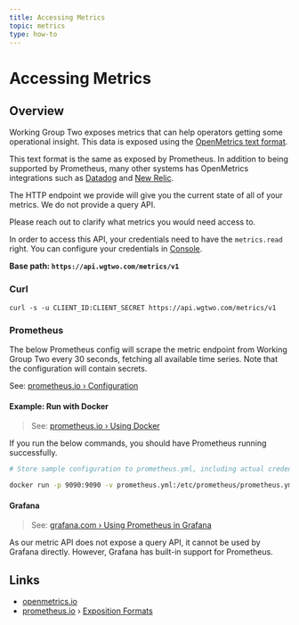 ```yaml
---
title: Accessing Metrics
topic: metrics
type: how-to
---
```


# Accessing Metrics

## Overview
Working Group Two exposes metrics that can help operators getting some operational insight. This data is exposed using the [OpenMetrics text format](https://openmetrics.io/).

This text format is the same as exposed by Prometheus. In addition to being supported by Prometheus, many other systems
has OpenMetrics integrations such as
[Datadog](https://docs.datadoghq.com/integrations/openmetrics/)
and [New Relic](https://docs.newrelic.com/docs/integrations/prometheus-integrations).

The HTTP endpoint we provide will give you the current state of all of your metrics. We do not provide a query API.

Please reach out to clarify what metrics you would need access to.

In order to access this API, your credentials need to have the `metrics.read` right.
You can configure your credentials in [Console](https://console.wgtwo.com/api-keys-redirect).

**Base path: `https://api.wgtwo.com/metrics/v1`**

<slot name="auth" />

### Curl
```shell script
curl -s -u CLIENT_ID:CLIENT_SECRET https://api.wgtwo.com/metrics/v1
```

### Prometheus
The below Prometheus config will scrape the metric endpoint from Working Group Two every 30 seconds,
fetching all available time series. Note that the configuration will contain secrets.

See: [prometheus.io › Configuration](https://prometheus.io/docs/prometheus/latest/configuration/configuration/)

<GithubCode fileUrl="https://github.com/working-group-two/docs.wgtwo.com/blob/master/examples/metrics/prometheus.yml" />

#### Example: Run with Docker
> See: [prometheus.io › Using Docker](https://prometheus.io/docs/prometheus/latest/installation/#using-docker)

If you run the below commands, you should have Prometheus running successfully.

```bash
# Store sample configuration to prometheus.yml, including actual credentials

docker run -p 9090:9090 -v prometheus.yml:/etc/prometheus/prometheus.yml prom/prometheus
```

#### Grafana
> See: [grafana.com › Using Prometheus in Grafana](https://grafana.com/docs/grafana/latest/features/datasources/prometheus/)

As our metric API does not expose a query API, it cannot be used by Grafana directly.
However, Grafana has built-in support for Prometheus.


## Links
* [openmetrics.io](https://openmetrics.io/)
* [prometheus.io](https://prometheus.io/) › [Exposition Formats](https://prometheus.io/docs/instrumenting/exposition_formats/#text-based-format)
